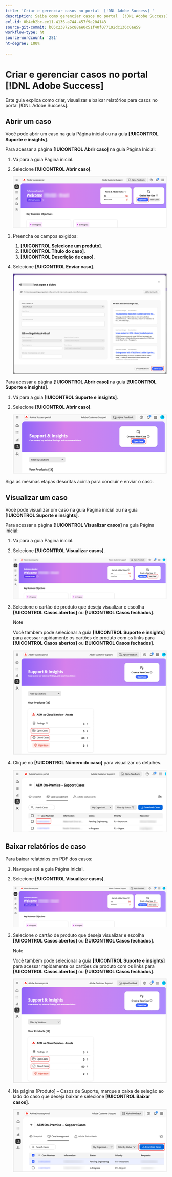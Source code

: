 ```yaml
---
title: 'Criar e gerenciar casos no portal  [!DNL Adobe Success] '
description: Saiba como gerenciar casos no portal  [!DNL Adobe Success] .
exl-id: 0b4eb2bc-ee11-4136-a744-457f9e204143
source-git-commit: b05c238726c88ae0c51f40f077192dc136c0ae59
workflow-type: ht
source-wordcount: '281'
ht-degree: 100%

---
```


# Criar e gerenciar casos no portal [!DNL Adobe Success]

Este guia explica como criar, visualizar e baixar relatórios para casos no portal [!DNL Adobe Success].

## Abrir um caso

Você pode abrir um caso na guia Página inicial ou na guia **[!UICONTROL Suporte e insights]**.

Para acessar a página **[!UICONTROL Abrir caso]** na guia Página Inicial:

1. Vá para a guia Página inicial.
1. Selecione **[!UICONTROL Abrir caso]**.


   ![adobe-success-portal-home-page-open-case](../../assets/adobe-success-portal-home-page-open-case.png)



1. Preencha os campos exigidos:
   1. **[!UICONTROL Selecione um produto]**.
   1. **[!UICONTROL Título do caso]**.
   1. **[!UICONTROL Descrição de caso]**.
1. Selecione **[!UICONTROL Enviar caso]**.



   ![adobe-success-portal-submit-case](../../assets/adobe-success-portal-submit-case.png)




Para acessar a página **[!UICONTROL Abrir caso]** na guia **[!UICONTROL Suporte e insights]**.

1. Vá para a guia **[!UICONTROL Suporte e insights]**.
1. Selecione **[!UICONTROL Abrir caso]**.



   ![adobe-success-portal-support-insights-open-case](../../assets/adobe-success-portal-support-insights-open-case.png)



Siga as mesmas etapas descritas acima para concluir e enviar o caso.

## Visualizar um caso

Você pode visualizar um caso na guia Página inicial ou na guia **[!UICONTROL Suporte e insights]**.

Para acessar a página **[!UICONTROL Visualizar casos]** na guia Página inicial:

1. Vá para a guia Página inicial.
1. Selecione **[!UICONTROL Visualizar casos]**.



   ![adobe-success-portal-view-cases](../../assets/adobe-success-portal-view-cases.png)



1. Selecione o cartão de produto que deseja visualizar e escolha **[!UICONTROL Casos abertos]** ou **[!UICONTROL Casos fechados]**.

   >[!NOTE]
   >
   >Você também pode selecionar a guia **[!UICONTROL Suporte e insights]** para acessar rapidamente os cartões de produto com os links para **[!UICONTROL Casos abertos]** ou **[!UICONTROL Casos fechados]**.



   ![adobe-success-portal-open-case-closed-case](../../assets/adobe-success-portal-open-case-closed-case.png)



1. Clique no **[!UICONTROL Número do caso]** para visualizar os detalhes.



   ![adobe-success-portal-case-number](../../assets/adobe-success-portal-case-number.png)



## Baixar relatórios de caso

Para baixar relatórios em PDF dos casos:

1. Navegue até a guia Página inicial.
1. Selecione **[!UICONTROL Visualizar casos]**.


   ![adobe-success-portal-view-cases](../../assets/adobe-success-portal-view-cases.png)


1. Selecione o cartão de produto que deseja visualizar e escolha **[!UICONTROL Casos abertos]** ou **[!UICONTROL Casos fechados]**.

   >[!NOTE]
   >
   >Você também pode selecionar a guia **[!UICONTROL Suporte e insights]** para acessar rapidamente os cartões de produto com os links para **[!UICONTROL Casos abertos]** ou **[!UICONTROL Casos fechados]**.

   ![adobe-success-portal-open-case-closed-case](../../assets/adobe-success-portal-open-case-closed-case.png)

1. Na página [Produto] – Casos de Suporte, marque a caixa de seleção ao lado do caso que deseja baixar e selecione **[!UICONTROL Baixar casos]**.

   ![adobe-success-portal-download-cases](../../assets/adobe-success-portal-download-cases.png)
